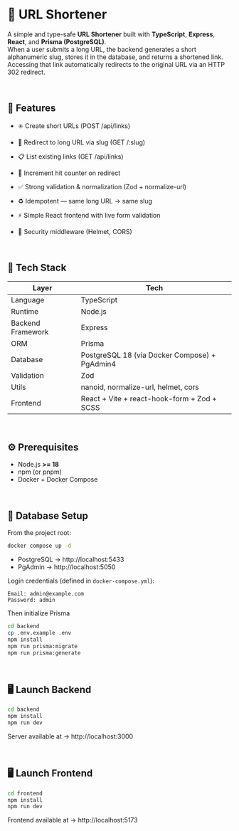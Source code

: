 # 🔗 URL Shortener

A simple and type-safe **URL Shortener** built with **TypeScript**, **Express**, **React**, and **Prisma (PostgreSQL)**.  
When a user submits a long URL, the backend generates a short alphanumeric slug, stores it in the database, and returns a shortened link.  
Accessing that link automatically redirects to the original URL via an HTTP 302 redirect.

<br>

## 🚀 Features

- ✳️ Create short URLs (POST /api/links)

- 🔁 Redirect to long URL via slug (GET /:slug)

- 📋 List existing links (GET /api/links)

- 🔢 Increment hit counter on redirect

- ✅ Strong validation & normalization (Zod + normalize-url)

- ♻️ Idempotent — same long URL → same slug

- ⚡ Simple React frontend with live form validation

- 🔐 Security middleware (Helmet, CORS)

<br>

## 🧱 Tech Stack

| Layer | Tech |
|-------|------|
| Language | TypeScript |
| Runtime | Node.js |
| Backend Framework | Express |
| ORM | Prisma |
| Database | PostgreSQL 18 (via Docker Compose) + PgAdmin4 |
| Validation | Zod |
| Utils | nanoid, normalize-url, helmet, cors |
| Frontend | React + Vite + react-hook-form + Zod + SCSS |

<br>

## ⚙️ Prerequisites

- Node.js **>= 18**
- npm (or pnpm)
- Docker + Docker Compose

<br>

## 🐘 Database Setup

From the project root:

```bash
docker compose up -d
```

- PostgreSQL → http://localhost:5433
- PgAdmin → http://localhost:5050

Login credentials (defined in `docker-compose.yml`):
```psql
Email: admin@example.com
Password: admin
```
Then initialize Prisma
```bash
cd backend
cp .env.example .env
npm install
npm run prisma:migrate
npm run prisma:generate
```

<br>

## 🖥️ Launch Backend

```bash
cd backend
npm install
npm run dev
```
Server available at → http://localhost:3000

<br>

## 🖥️ Launch Frontend

```bash
cd frontend
npm install
npm run dev
```
Frontend available at → http://localhost:5173